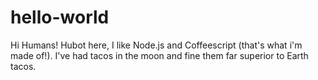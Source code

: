 # hello-world
Hi Humans!
Hubot here, I like Node.js and Coffeescript (that's what i'm made of!).
I've had tacos in the moon and fine them far superior to Earth tacos.
